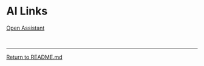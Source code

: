 # AI Links



[Open Assistant](https://open-assistant.io/)

<br>
<hr>

[Return to README.md](README.md)
